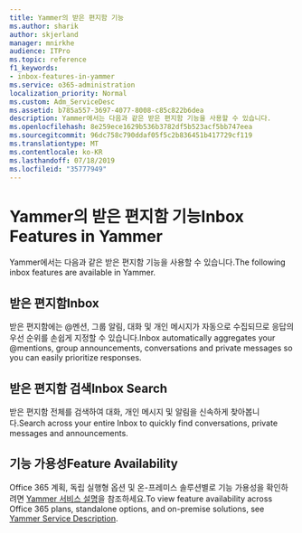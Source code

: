 ```yaml
---
title: Yammer의 받은 편지함 기능
ms.author: sharik
author: skjerland
manager: mnirkhe
audience: ITPro
ms.topic: reference
f1_keywords:
- inbox-features-in-yammer
ms.service: o365-administration
localization_priority: Normal
ms.custom: Adm_ServiceDesc
ms.assetid: b785a557-3697-4077-8008-c85c822b6dea
description: Yammer에서는 다음과 같은 받은 편지함 기능을 사용할 수 있습니다.
ms.openlocfilehash: 8e259ece1629b536b3782df5b523acf5bb747eea
ms.sourcegitcommit: 96dc758c790ddaf05f5c2b836451b417729cf119
ms.translationtype: MT
ms.contentlocale: ko-KR
ms.lasthandoff: 07/18/2019
ms.locfileid: "35777949"
---
```

# <a name="inbox-features-in-yammer"></a><span data-ttu-id="4c37a-103">Yammer의 받은 편지함 기능</span><span class="sxs-lookup"><span data-stu-id="4c37a-103">Inbox Features in Yammer</span></span>

<span data-ttu-id="4c37a-104">Yammer에서는 다음과 같은 받은 편지함 기능을 사용할 수 있습니다.</span><span class="sxs-lookup"><span data-stu-id="4c37a-104">The following inbox features are available in Yammer.</span></span>
  
## <a name="inbox"></a><span data-ttu-id="4c37a-105">받은 편지함</span><span class="sxs-lookup"><span data-stu-id="4c37a-105">Inbox</span></span>
<span data-ttu-id="4c37a-106"><a name="bkmk_Inbox"> </a></span><span class="sxs-lookup"><span data-stu-id="4c37a-106"></span></span>

<span data-ttu-id="4c37a-107">받은 편지함에는 @멘션, 그룹 알림, 대화 및 개인 메시지가 자동으로 수집되므로 응답의 우선 순위를 손쉽게 지정할 수 있습니다.</span><span class="sxs-lookup"><span data-stu-id="4c37a-107">Inbox automatically aggregates your @mentions, group announcements, conversations and private messages so you can easily prioritize responses.</span></span>
  
## <a name="inbox-search"></a><span data-ttu-id="4c37a-108">받은 편지함 검색</span><span class="sxs-lookup"><span data-stu-id="4c37a-108">Inbox Search</span></span>
<span data-ttu-id="4c37a-109"><a name="bkmk_InboxSearch"> </a></span><span class="sxs-lookup"><span data-stu-id="4c37a-109"></span></span>

<span data-ttu-id="4c37a-110">받은 편지함 전체를 검색하여 대화, 개인 메시지 및 알림을 신속하게 찾아봅니다.</span><span class="sxs-lookup"><span data-stu-id="4c37a-110">Search across your entire Inbox to quickly find conversations, private messages and announcements.</span></span>
  
## <a name="feature-availability"></a><span data-ttu-id="4c37a-111">기능 가용성</span><span class="sxs-lookup"><span data-stu-id="4c37a-111">Feature Availability</span></span>
<span data-ttu-id="4c37a-112"><a name="bkmk_InboxSearch"> </a></span><span class="sxs-lookup"><span data-stu-id="4c37a-112"></span></span>

<span data-ttu-id="4c37a-113">Office 365 계획, 독립 실행형 옵션 및 온-프레미스 솔루션별로 기능 가용성을 확인하려면 [Yammer 서비스 설명](yammer-service-description.md)을 참조하세요.</span><span class="sxs-lookup"><span data-stu-id="4c37a-113">To view feature availability across Office 365 plans, standalone options, and on-premise solutions, see [Yammer Service Description](yammer-service-description.md).</span></span>
  

